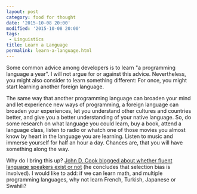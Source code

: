 ```yaml
---
layout: post
category: food for thought
date: '2015-10-08 20:00'
modified: '2015-10-08 20:00'
tags:
 - Linguistics
title: Learn a Language
permalink: learn-a-language.html
---
```


Some common advice among developers is to learn "a programming language
a year". I will not argue for or against this advice. Nevertheless, you
might also consider to learn something different: For once, you might
start learning another foreign language.

The same way that another programming language can broaden your mind and
let experience new ways of programming, a foreign language can broaden
your experiences, let you understand other cultures and countries
better, and give you a better understanding of your native language. So,
do some research on what language you could learn, buy a book, attend a
language class, listen to radio or whatch one of those movies you almost
know by heart in the language you are learning. Listen to music and
immerse yourself for half an hour a day. Chances are, that you will have
something along the way.

Why do I bring this up? [John D. Cook blogged about whether fluent
language speakers exist or
not](http://www.johndcook.com/blog/2015/10/07/second-languages-and-selection-bias)
(he concludes that selection bias is involved). I would like to add: if
we can learn math, and multiple programming languages, why not learn
French, Turkish, Japanese or Swahili?
